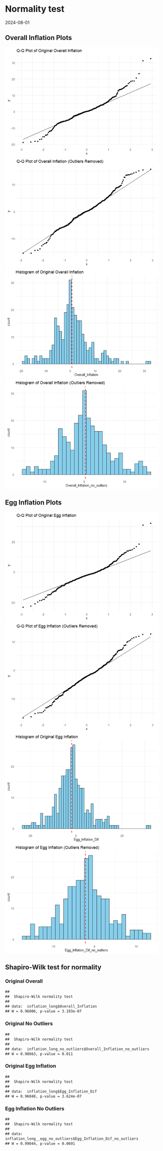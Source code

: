 Normality test
================
2024-08-01

## Overall Inflation Plots

![](Normality-Tests-and-Graphs_files/figure-gfm/plots-1.png)<!-- -->![](Normality-Tests-and-Graphs_files/figure-gfm/plots-2.png)<!-- -->![](Normality-Tests-and-Graphs_files/figure-gfm/plots-3.png)<!-- -->![](Normality-Tests-and-Graphs_files/figure-gfm/plots-4.png)<!-- -->

## Egg Inflation Plots

![](Normality-Tests-and-Graphs_files/figure-gfm/egg%20inflation%20plots-1.png)<!-- -->![](Normality-Tests-and-Graphs_files/figure-gfm/egg%20inflation%20plots-2.png)<!-- -->![](Normality-Tests-and-Graphs_files/figure-gfm/egg%20inflation%20plots-3.png)<!-- -->![](Normality-Tests-and-Graphs_files/figure-gfm/egg%20inflation%20plots-4.png)<!-- -->

## Shapiro-Wilk test for normality

### Original Overall

    ## 
    ##  Shapiro-Wilk normality test
    ## 
    ## data:  inflation_long$Overall_Inflation
    ## W = 0.96006, p-value = 3.193e-07

### Original No Outliers

    ## 
    ##  Shapiro-Wilk normality test
    ## 
    ## data:  inflation_long_no_outliers$Overall_Inflation_no_outliers
    ## W = 0.98663, p-value = 0.011

### Original Egg Inflation

    ## 
    ##  Shapiro-Wilk normality test
    ## 
    ## data:  inflation_long$Egg_Inflation_Dif
    ## W = 0.96048, p-value = 3.624e-07

### Egg Inflation No Outliers

    ## 
    ##  Shapiro-Wilk normality test
    ## 
    ## data:  inflation_long__egg_no_outliers$Egg_Inflation_Dif_no_outliers
    ## W = 0.99044, p-value = 0.0691
